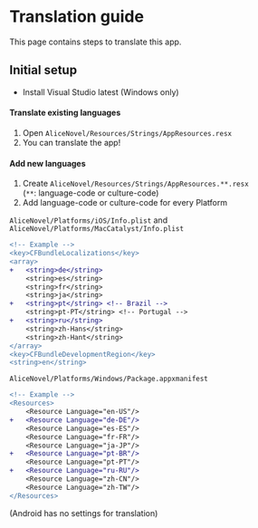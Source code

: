# Translation guide

This page contains steps to translate this app.

## Initial setup

- Install Visual Studio latest (Windows only)

#### Translate existing languages

1. Open `AliceNovel/Resources/Strings/AppResources.resx`
1. You can translate the app!

#### Add new languages

1. Create `AliceNovel/Resources/Strings/AppResources.**.resx`  
(`**`: language-code or culture-code)
1. Add language-code or culture-code for every Platform

`AliceNovel/Platforms/iOS/Info.plist` and `AliceNovel/Platforms/MacCatalyst/Info.plist`
```diff xml
<!-- Example -->
<key>CFBundleLocalizations</key>
<array>
+   <string>de</string>
    <string>es</string>
    <string>fr</string>
    <string>ja</string>
+   <string>pt</string> <!-- Brazil -->
    <string>pt-PT</string> <!-- Portugal -->
+   <string>ru</string>
    <string>zh-Hans</string>
    <string>zh-Hant</string>
</array>
<key>CFBundleDevelopmentRegion</key>
<string>en</string>
```

`AliceNovel/Platforms/Windows/Package.appxmanifest`
```diff xml
<!-- Example -->
<Resources>
    <Resource Language="en-US"/>
+   <Resource Language="de-DE"/>
    <Resource Language="es-ES"/>
    <Resource Language="fr-FR"/>
    <Resource Language="ja-JP"/>
+   <Resource Language="pt-BR"/>
    <Resource Language="pt-PT"/>
+   <Resource Language="ru-RU"/>
    <Resource Language="zh-CN"/>
    <Resource Language="zh-TW"/>
</Resources>
```

(Android has no settings for translation)
